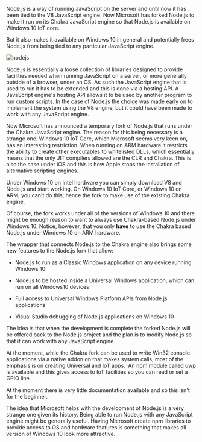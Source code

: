Node.js is a way of running JavaScript on the server and until now it has been tied to the V8 JavaScript engine. Now Microsoft has forked Node.js to make it run on its Chakra JavaScript engine so that Node.js is available on Windows 10 IoT core. 

But it also makes it available on Windows 10 in general and potentially frees Node.js from being tied to any particular JavaScript engine.

![nodejs](/images/stories/News/2015/Feb/A/nodejs.jpg)

Node.js is essentially a loose collection of libraries designed to provide facilities needed when running JavaScript on a server, or more generally outside of a browser, under an OS. As such the JavaScript engine that is used to run it has to be extended and this is done via a hosting API. A JavaScript engine's hosting API allows it to be used by another program to run custom scripts. In the case of Node.js the choice was made early on to implement the system using the V8 engine, but it could have been made to work with any JavaScript engine.

Now Microsoft has announced a temporary fork of Node.js that runs under the Chakra JavaScript engine. The reason for this being necessary is a strange one. Windows 10 IoT Core, which Microsoft seems very keen on, has an interesting restriction. When running on ARM hardware it restricts the ability to create other executables to whitelisted DLLs, which essentially means that the only JIT compilers allowed are the CLR and Chakra. This is also the case under iOS and this is how Apple stops the installation of alternative scripting engines.

Under Windows 10 on Intel hardware you can simply download V8 and Node.js and start working. On Windows 10 IoT Core, or Windows 10 on ARM, you can't do this; hence the fork to make use of the existing Chakra engine. 

Of course, the fork works under all of the versions of Windows 10 and there might be enough reason to want to always use Chakra-based Node.js under Windows 10\. Notice, however, that you only **have** to use the Chakra based Node.js under Windows 10 on ARM hardware. 

The wrapper that connects Node.js to the Chakra engine also brings some new features to the Node.js fork that allow: 

*   Node.js to run as a Classic Windows application on any device running Windows 10  

*   Node.js to be hosted inside a Universal Windows application, which can run on all Windows10 devices  

*   Full access to Universal Windows Platform APIs from Node.js applications  

*   Visual Studio debugging of Node.js applications on Windows 10

The idea is that when the development is complete the forked Node.js will be offered back to the Node.js project and the plan is to modify Node.js so that it can work with any JavaScript engine. 

At the moment, while the Chakra fork can be used to write Win32 console applications via a native addon on that makes system calls, most of the emphasis is on creating Universal and IoT apps.  An npm module called uwp is available and this gives access to IoT facilities so you can read or set a GPIO line. 

At the moment there is very little documentation available and so this isn't for the beginner. 

The idea that Microsoft helps with the development of Node.js is a very strange one given its history. Being able to run Node.js with any JavaScript engine might be generally useful. Having Microsoft create npm libraries to provide access to OS and hardware features is something that makes all version of Windows 10 look more attractive.